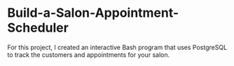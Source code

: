 # Build-a-Salon-Appointment-Scheduler
For this project, I created an interactive Bash program that uses PostgreSQL to track the customers and appointments for your salon.
